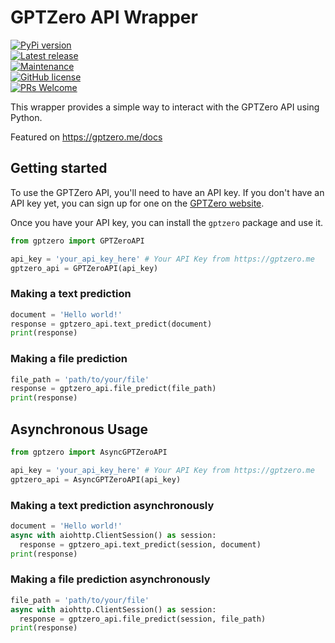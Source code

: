 # GPTZero API Wrapper
[![PyPi version](https://badgen.net/pypi/v/gptzero/)](https://pypi.org/project/gptzero)  
[![Latest release](https://badgen.net/github/release/Haste171/gptzero)](https://github.com/Haste171/gptzero/releases)  
[![Maintenance](https://img.shields.io/badge/Maintained%3F-yes-green.svg)](https://GitHub.com/Haste171/gptzero/graphs/commit-activity)  
[![GitHub license](https://img.shields.io/github/license/Haste171/gptzero)](https://github.com/Haste171/gptzero/blob/master/LICENSE)  
[![PRs Welcome](https://img.shields.io/badge/PRs-welcome-brightgreen.svg?style=flat-square)](http://makeapullrequest.com)  
  

This wrapper provides a simple way to interact with the GPTZero API using Python.

Featured on https://gptzero.me/docs

## Getting started

To use the GPTZero API, you'll need to have an API key. If you don't have an API key yet, you can sign up for one on the [GPTZero website](https://gptzero.me/).

Once you have your API key, you can install the `gptzero` package and use it.


```python
from gptzero import GPTZeroAPI

api_key = 'your_api_key_here' # Your API Key from https://gptzero.me
gptzero_api = GPTZeroAPI(api_key)
```

### Making a text prediction
```python
document = 'Hello world!'
response = gptzero_api.text_predict(document)
print(response)
```

### Making a file prediction
```python
file_path = 'path/to/your/file'
response = gptzero_api.file_predict(file_path)
print(response)
```

## Asynchronous Usage
```python
from gptzero import AsyncGPTZeroAPI

api_key = 'your_api_key_here' # Your API Key from https://gptzero.me
gptzero_api = AsyncGPTZeroAPI(api_key)
```

### Making a text prediction asynchronously
```python
document = 'Hello world!'
async with aiohttp.ClientSession() as session:
  response = gptzero_api.text_predict(session, document)
print(response)
```

### Making a file prediction asynchronously
```python
file_path = 'path/to/your/file'
async with aiohttp.ClientSession() as session:
  response = gptzero_api.file_predict(session, file_path)
print(response)
```
